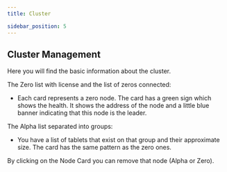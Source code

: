 ```yaml
---
title: Cluster

sidebar_position: 5
---
```


## Cluster Management

Here you will find the basic information about the cluster.

The Zero list with license and the list of zeros connected:
- Each card represents a zero node. The card has a green sign which shows the health. It shows the address of the node and a little blue banner indicating that this node is the leader. 

The Alpha list separated into groups:
- You have a list of tablets that exist on that group and their approximate size. The card has the same pattern as the zero ones.


By clicking on the Node Card you can remove that node (Alpha or Zero).

